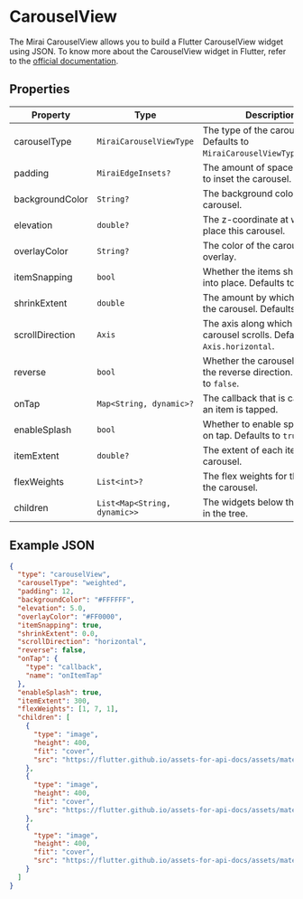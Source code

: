 # CarouselView

The Mirai CarouselView allows you to build a Flutter CarouselView widget using JSON.
To know more about the CarouselView widget in Flutter, refer to the [official documentation](https://api.flutter.dev/flutter/widgets/Carousel-class.html).

## Properties

| Property         | Type                          | Description                                                                 |
|------------------|-------------------------------|-----------------------------------------------------------------------------|
| carouselType     | `MiraiCarouselViewType`       | The type of the carousel. Defaults to `MiraiCarouselViewType.regular`.      |
| padding          | `MiraiEdgeInsets?`            | The amount of space by which to inset the carousel.                         |
| backgroundColor  | `String?`                     | The background color of the carousel.                                       |
| elevation        | `double?`                     | The z-coordinate at which to place this carousel.                           |
| overlayColor     | `String?`                     | The color of the carousel's overlay.                                        |
| itemSnapping     | `bool`                        | Whether the items should snap into place. Defaults to `false`.              |
| shrinkExtent     | `double`                      | The amount by which to shrink the carousel. Defaults to `0.0`.              |
| scrollDirection  | `Axis`                        | The axis along which the carousel scrolls. Defaults to `Axis.horizontal`.   |
| reverse          | `bool`                        | Whether the carousel scrolls in the reverse direction. Defaults to `false`. |
| onTap            | `Map<String, dynamic>?`       | The callback that is called when an item is tapped.                         |
| enableSplash     | `bool`                        | Whether to enable splash effect on tap. Defaults to `true`.                 |
| itemExtent       | `double?`                     | The extent of each item in the carousel.                                    |
| flexWeights      | `List<int>?`                  | The flex weights for the items in the carousel.                             |
| children         | `List<Map<String, dynamic>>`  | The widgets below this widget in the tree.                                  |

## Example JSON

```json
{
  "type": "carouselView",
  "carouselType": "weighted",
  "padding": 12,
  "backgroundColor": "#FFFFFF",
  "elevation": 5.0,
  "overlayColor": "#FF0000",
  "itemSnapping": true,
  "shrinkExtent": 0.0,
  "scrollDirection": "horizontal",
  "reverse": false,
  "onTap": {
    "type": "callback",
    "name": "onItemTap"
  },
  "enableSplash": true,
  "itemExtent": 300,
  "flexWeights": [1, 7, 1],
  "children": [
    {
      "type": "image",
      "height": 400,
      "fit": "cover",
      "src": "https://flutter.github.io/assets-for-api-docs/assets/material/content_based_color_scheme_1.png"
    },
    {
      "type": "image",
      "height": 400,
      "fit": "cover",
      "src": "https://flutter.github.io/assets-for-api-docs/assets/material/content_based_color_scheme_2.png"
    },
    {
      "type": "image",
      "height": 400,
      "fit": "cover",
      "src": "https://flutter.github.io/assets-for-api-docs/assets/material/content_based_color_scheme_3.png"
    }
  ]
}
```